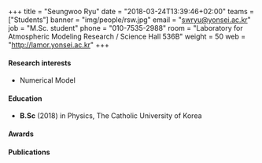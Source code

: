 +++
title = "Seungwoo Ryu"
date = "2018-03-24T13:39:46+02:00"
teams = ["Students"]
banner = "img/people/rsw.jpg"
email = "swryu@yonsei.ac.kr"
job = "M.Sc. student"
phone = "010-7535-2988"
room = "Laboratory for Atmospheric Modeling Research / Science Hall 536B"
weight = 50
web = "http://lamor.yonsei.ac.kr"
+++

#### Research interests
+ Numerical Model

#### Education
 + **B.Sc** (2018) in Physics, The Catholic University of Korea

#### Awards

#### Publications
